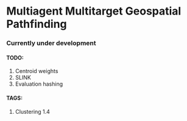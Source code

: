 # Multiagent Multitarget Geospatial Pathfinding

### Currently under development

#### TODO:
1. Centroid weights
2. SLINK
3. Evaluation hashing

#### TAGS:
1. Clustering 1.4

